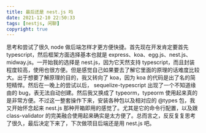 ```yaml
---
title: 最后还是 nest.js 吗
date: 2021-12-10 22:50:33
tags: [nestjs, 闲聊]
copyright: true
---
```

思考和尝试了很久 node 做后端怎样才更方便快捷。首先现在开发肯定要首先 typescript，然后框架方面选择基本也就是 express、koa、egg.js、nest.js、midway.js。一开始我的选择是 nest.js，因为它天然支持 typescript，而且封装程度较高，使用也很方便。但是感觉自己如果要去了解它里面的原理的话难度比较大。出于想要了解原理的目的，我又转向了 koa，因为 koa 的代码是出了名的简短精悍。然后在一晚上的尝试以后， sequelize-typescript 出现了一个不知道缘由的 bug，表无法自动创建。然后我又换成了 typeorm，typeorm 使用起来真的是非常方便。不过这一整套操作下来，安装各种包以及相对应的 @types 包，我又开始怀念起来 nest.js 那种开箱即用的感觉了。尤其是它的命令行配置，以及跟 class-validator 的完美融合使用起来确实是太方便了。总而言之，反反复复思考了很久，最后决定下来了，下次做项目后端还是用 nest.js 吧。